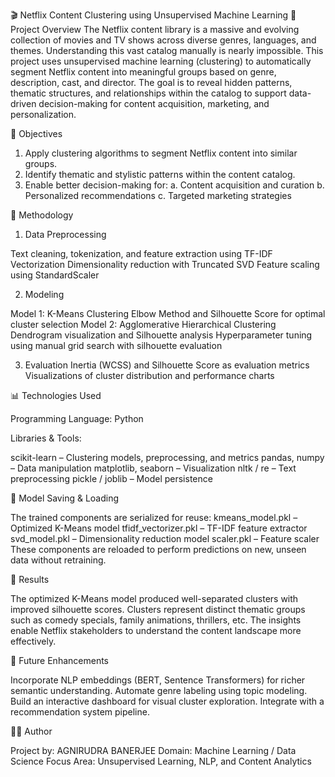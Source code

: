 🎬 Netflix Content Clustering using Unsupervised Machine Learning
📖 Project Overview
The Netflix content library is a massive and evolving collection of movies and TV shows across diverse genres, languages, and themes. Understanding this vast catalog manually is nearly impossible.
This project uses unsupervised machine learning (clustering) to automatically segment Netflix content into meaningful groups based on genre, description, cast, and director. The goal is to reveal hidden patterns, thematic structures, and relationships within the catalog to support data-driven decision-making for content acquisition, marketing, and personalization.


🎯 Objectives

1. Apply clustering algorithms to segment Netflix content into similar groups.
2. Identify thematic and stylistic patterns within the content catalog.
3. Enable better decision-making for:
   a. Content acquisition and curation
   b. Personalized recommendations
   c. Targeted marketing strategies


🧠 Methodology

1. Data Preprocessing

Text cleaning, tokenization, and feature extraction using TF-IDF Vectorization
Dimensionality reduction with Truncated SVD
Feature scaling using StandardScaler

2. Modeling

Model 1: K-Means Clustering
Elbow Method and Silhouette Score for optimal cluster selection
Model 2: Agglomerative Hierarchical Clustering
Dendrogram visualization and Silhouette analysis
Hyperparameter tuning using manual grid search with silhouette evaluation

3. Evaluation
Inertia (WCSS) and Silhouette Score as evaluation metrics
Visualizations of cluster distribution and performance charts


📊 Technologies Used

Programming Language: Python

Libraries & Tools:

scikit-learn – Clustering models, preprocessing, and metrics
pandas, numpy – Data manipulation
matplotlib, seaborn – Visualization
nltk / re – Text preprocessing
pickle / joblib – Model persistence


💾 Model Saving & Loading

The trained components are serialized for reuse:
kmeans_model.pkl – Optimized K-Means model
tfidf_vectorizer.pkl – TF-IDF feature extractor
svd_model.pkl – Dimensionality reduction model
scaler.pkl – Feature scaler
These components are reloaded to perform predictions on new, unseen data without retraining.


🧩 Results

The optimized K-Means model produced well-separated clusters with improved silhouette scores.
Clusters represent distinct thematic groups such as comedy specials, family animations, thrillers, etc.
The insights enable Netflix stakeholders to understand the content landscape more effectively.


🚀 Future Enhancements

Incorporate NLP embeddings (BERT, Sentence Transformers) for richer semantic understanding.
Automate genre labeling using topic modeling.
Build an interactive dashboard for visual cluster exploration.
Integrate with a recommendation system pipeline.


🧑‍💻 Author

Project by: AGNIRUDRA BANERJEE
Domain: Machine Learning / Data Science
Focus Area: Unsupervised Learning, NLP, and Content Analytics
